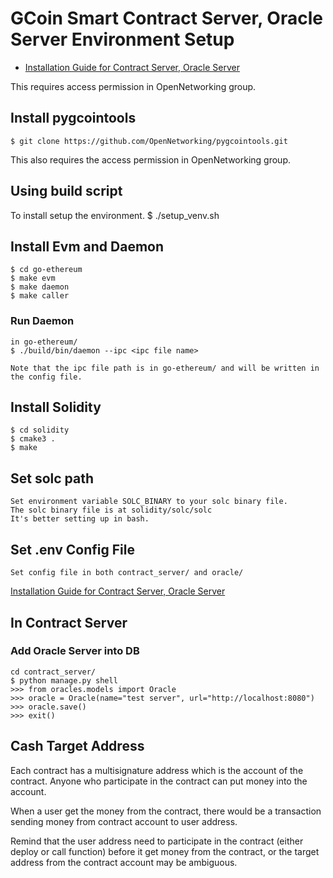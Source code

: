 # GCoin Smart Contract Server, Oracle Server Environment Setup

- [Installation Guide for Contract Server, Oracle Server](https://github.com/OpenNetworking/Smart-Contract/wiki)

This requires access permission in OpenNetworking group.

## Install pygcointools
    $ git clone https://github.com/OpenNetworking/pygcointools.git

This also requires the access permission in OpenNetworking group.

## Using build script
To install setup the environment.
    $ ./setup_venv.sh

## Install Evm and Daemon
    $ cd go-ethereum
    $ make evm
    $ make daemon
    $ make caller
### Run Daemon
    in go-ethereum/
    $ ./build/bin/daemon --ipc <ipc file name>
    
    Note that the ipc file path is in go-ethereum/ and will be written in the config file.

## Install Solidity
    $ cd solidity
    $ cmake3 .
    $ make

## Set solc path
    Set environment variable SOLC_BINARY to your solc binary file.
    The solc binary file is at solidity/solc/solc
    It's better setting up in bash.
    
## Set .env Config File
    Set config file in both contract_server/ and oracle/
[Installation Guide for Contract Server, Oracle Server](https://github.com/OpenNetworking/Smart-Contract/wiki)

## In Contract Server

### Add Oracle Server into DB
    cd contract_server/
    $ python manage.py shell
    >>> from oracles.models import Oracle
    >>> oracle = Oracle(name="test server", url="http://localhost:8080")
    >>> oracle.save()
    >>> exit()
    

## Cash Target Address
Each contract has a multisignature address which is the account of the contract. Anyone who participate in the contract can put money into the account.  
  
When a user get the money from the contract, there would be a transaction sending money from contract account to user address.  
  
Remind that the user address need to participate in the contract (either deploy or call function) before it get money from the contract, or the target address from the contract account may be ambiguous.
